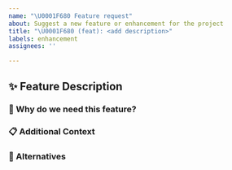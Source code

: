 ```yaml
---
name: "\U0001F680 Feature request"
about: Suggest a new feature or enhancement for the project
title: "\U0001F680 (feat): <add description>"
labels: enhancement
assignees: ''

---
```


## ✨ Feature Description

<!--Clearly and concisely describe the feature or enhancement you'd like to see.-->

### 🎯 Why do we need this feature?

<!--Explain why this feature is important or how it benefits the project.-->

### 📋 Additional Context

<!--Is there any other information, mockups, or ideas that would help us better understand this request? If so, please provide them here.-->

### 🤔 Alternatives

<!--If applicable, mention any alternative solutions or features you've considered.-->
